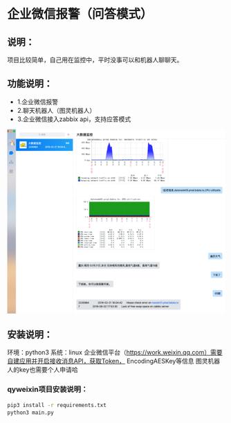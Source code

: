 # 企业微信报警（问答模式）
## 说明：
项目比较简单，自己用在监控中，平时没事可以和机器人聊聊天。
## 功能说明：
* 1.企业微信报警
* 2.聊天机器人（图灵机器人）
* 3.企业微信接入zabbix api，支持应答模式

[![zabbix-wechat01](__pictures/QQ20190221-172855.png)](#)
## 安装说明：
环境：python3
系统：linux
企业微信平台（https://work.weixin.qq.com）需要自建应用并开启接收消息API，获取Token， EncodingAESKey等信息
图灵机器人的key也需要个人申请哈
### qyweixin项目安装说明：
```bash
pip3 install -r requirements.txt
python3 main.py
```
